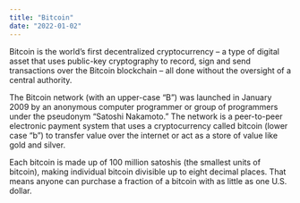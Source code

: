 ```yaml
---
title: "Bitcoin"
date: "2022-01-02"
---
```


Bitcoin is the world’s first decentralized cryptocurrency – a type of digital asset that uses public-key cryptography to record, sign and send transactions over the Bitcoin blockchain – all done without the oversight of a central authority.

The Bitcoin network (with an upper-case “B”) was launched in January 2009 by an anonymous computer programmer or group of programmers under the pseudonym “Satoshi Nakamoto.” The network is a peer-to-peer electronic payment system that uses a cryptocurrency called bitcoin (lower case “b”) to transfer value over the internet or act as a store of value like gold and silver.

Each bitcoin is made up of 100 million satoshis (the smallest units of bitcoin), making individual bitcoin divisible up to eight decimal places. That means anyone can purchase a fraction of a bitcoin with as little as one U.S. dollar.

